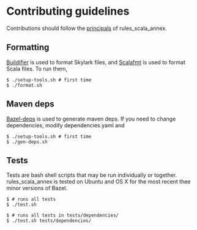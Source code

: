 # Contributing guidelines

Contributions should follow the [principals](../README.md#principals) of rules_scala_annex.

## Formatting

[Buildifier](https://github.com/bazelbuild/buildtools/blob/master/buildifier) is used to format Skylark files,
and [Scalafmt](https://scalameta.org/scalafmt/) is used to format Scala files. To run them,

```
$ ./setup-tools.sh # first time
$ ./format.sh
```

## Maven deps

[Bazel-deps](https://github.com/johnynek/bazel-deps) is used to generate maven deps. If you need to change
dependencies, modify dependencies.yaml and

```
$ ./setup-tools.sh # first time
$ ./gen-deps.sh
```

## Tests

Tests are bash shell scripts that may be run individually or together.
rules_scala_annex is tested on Ubuntu and OS X for the most recent thee minor versions of Bazel.

```
$ # runs all tests
$ ./test.sh
```

```
$ # runs all tests in tests/dependencies/
$ ./test.sh tests/dependencies/
```
